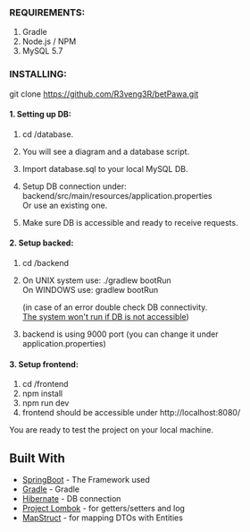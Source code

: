### REQUIREMENTS:
1. Gradle
2. Node.js / NPM
3. MySQL 5.7


### INSTALLING:
git clone https://github.com/R3veng3R/betPawa.git

#### 1. Setting up DB:
1. cd /database.
2. You will see a diagram and a database script.
3. Import database.sql to your local MySQL DB.
4. Setup DB connection under: <br>
    backend/src/main/resources/application.properties <br>
    Or use an existing one.
    
5. Make sure DB is accessible and ready to receive requests.


#### 2. Setup backed:
1. cd /backend
2. On UNIX system use: ./gradlew bootRun <br>
   On WINDOWS use: gradlew bootRun
   
   (in case of an error double check DB connectivity. <br>
   <u>The system won't run if DB is not accessible</u>)
   
3. backend is using 9000 port (you can change it under application.properties)
   
   
#### 3. Setup frontend:
1. cd /frontend
2. npm install
3. npm run dev
4. frontend should be accessible under http://localhost:8080/

You are ready to test the project on your local machine.

## Built With

* [SpringBoot](https://projects.spring.io/spring-boot/) - The Framework used
* [Gradle](https://gradle.org/) - Gradle
* [Hibernate](https://hibernate.org/) - DB connection
* [Project Lombok](https://projectlombok.org/) - for getters/setters and log
* [MapStruct](http://mapstruct.org/) - for mapping DTOs with Entities

